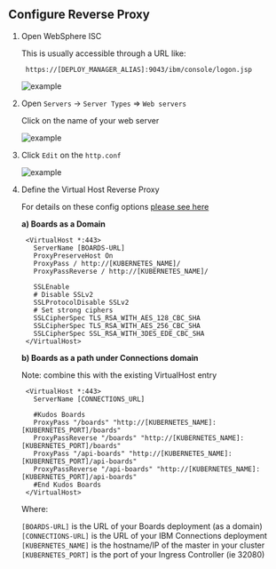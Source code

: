 ## Configure Reverse Proxy

1. Open WebSphere ISC

    This is usually accessible through a URL like:

        https://[DEPLOY_MANAGER_ALIAS]:9043/ibm/console/logon.jsp

    ![example](/assets/connections/isc.png)

1. Open `Servers` -> `Server Types` => `Web servers`

    Click on the name of your web server

    ![example](/assets/connections/httpd1.png)

1. Click `Edit` on the `http.conf`

    ![example](/assets/connections/httpd2.png)

1. Define the Virtual Host Reverse Proxy

    For details on these config options [please see here](/boards/kubernetes/#ssl-network-setup)

    **a) Boards as a Domain**

        <VirtualHost *:443>
          ServerName [BOARDS-URL]
          ProxyPreserveHost On
          ProxyPass / http://[KUBERNETES_NAME]/
          ProxyPassReverse / http://[KUBERNETES_NAME]/

          SSLEnable
          # Disable SSLv2
          SSLProtocolDisable SSLv2
          # Set strong ciphers
          SSLCipherSpec TLS_RSA_WITH_AES_128_CBC_SHA
          SSLCipherSpec TLS_RSA_WITH_AES_256_CBC_SHA
          SSLCipherSpec SSL_RSA_WITH_3DES_EDE_CBC_SHA
        </VirtualHost>

    **b) Boards as a path under Connections domain**

    Note: combine this with the existing VirtualHost entry

        <VirtualHost *:443>
          ServerName [CONNECTIONS_URL]

          #Kudos Boards
          ProxyPass "/boards" "http://[KUBERNETES_NAME]:[KUBERNETES_PORT]/boards"
          ProxyPassReverse "/boards" "http://[KUBERNETES_NAME]:[KUBERNETES_PORT]/boards"
          ProxyPass "/api-boards" "http://[KUBERNETES_NAME]:[KUBERNETES_PORT]/api-boards"
          ProxyPassReverse "/api-boards" "http://[KUBERNETES_NAME]:[KUBERNETES_PORT]/api-boards"
          #End Kudos Boards
        </VirtualHost>

    Where:

      `[BOARDS-URL]` is the URL of your Boards deployment (as a domain)</br>
      `[CONNECTIONS-URL]` is the URL of your IBM Connections deployment</br>
      `[KUBERNETES_NAME]` is the hostname/IP of the master in your cluster</br>
      `[KUBERNETES_PORT]` is the port of your Ingress Controller (ie 32080)</br>
